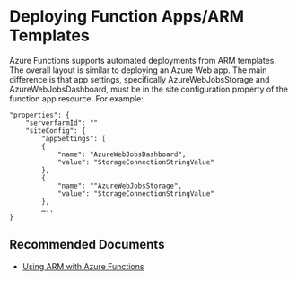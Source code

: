 <properties
	pageTitle="Deploying Function Apps/ARM Templates"
	description="Deploying Function Apps/ARM Templates"
	service="microsoft.web"
	resource="functions"
	authors="cts-shrahman, cts-shrahman"
    ms.author="shrahman,Jebrook"
	displayOrder="5"
	selfHelpType="generic"
	supportTopicIds="32630462"
	resourceTags=""
	productPesIds="16072"
	cloudEnvironments="public, Fairfax"
	articleId="63fc3d1c-ebc2-4927-8b22-fd720b4737c5"
	ownershipId="Compute_AppService"
/>

# Deploying Function Apps/ARM Templates

Azure Functions supports automated deployments from ARM templates. The overall layout is similar to deploying an Azure Web app. The main difference is that app settings, specifically AzureWebJobsStorage and AzureWebJobsDashboard, must be in the site configuration property of the function app resource. For example:

```
"properties": {
	"serverfarmId": ""
	"siteConfig": {
		"appSettings": [
		{
			"name": "AzureWebJobsDashboard",
			"value": "StorageConnectionStringValue"
		},
		{
			"name": ""AzureWebJobsStorage",
			"value": "StorageConnectionStringValue"
		},
		…..
}
```

## **Recommended Documents**

* [Using ARM with Azure Functions](https://docs.microsoft.com/azure/azure-functions/functions-infrastructure-as-code)<br>



